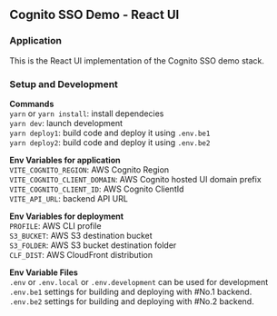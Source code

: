 ## Cognito SSO Demo - React UI

### Application
This is the React UI implementation of the Cognito SSO demo stack. 

### Setup and Development 

**Commands**  
`yarn` or `yarn install`: install dependecies  
`yarn dev`: launch development  
`yarn deploy1`: build code and deploy it using `.env.be1`  
`yarn deploy2`: build code and deploy it using `.env.be2`  

**Env Variables for application**  
`VITE_COGNITO_REGION`: AWS Cognito Region  
`VITE_COGNITO_CLIENT_DOMAIN`: AWS Cognito hosted UI domain prefix  
`VITE_COGNITO_CLIENT_ID`: AWS Cognito ClientId  
`VITE_API_URL`: backend API URL

**Env Variables for deployment**  
`PROFILE`: AWS CLI profile  
`S3_BUCKET`: AWS S3 destination bucket  
`S3_FOLDER`: AWS S3 bucket destination folder  
`CLF_DIST`: AWS CloudFront distribution  

**Env Variable Files**  
`.env` or `.env.local` or `.env.development` can be used for development  
`.env.be1` settings for building and deploying with #No.1 backend.  
`.env.be2` settings for building and deploying with #No.2 backend.  

